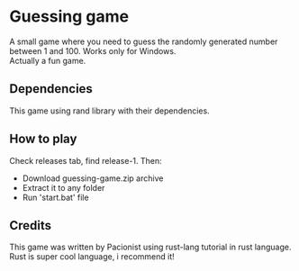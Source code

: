 # Guessing game
A small game where you need to guess the randomly generated number between 1 and 100. Works only for Windows.\
Actually a fun game.

## Dependencies
This game using rand library with their dependencies.

## How to play
Check releases tab, find release-1. Then:
- Download guessing-game.zip archive
- Extract it to any folder
- Run 'start.bat' file

## Credits
This game was written by Pacionist using rust-lang tutorial in rust language. \
Rust is super cool language, i recommend it!
